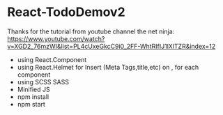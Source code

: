 # React-TodoDemov2
Thanks for the tutorial from youtube channel the net ninja: https://www.youtube.com/watch?v=XGD2_76mzWI&list=PL4cUxeGkcC9i0_2FF-WhtRIfIJ1lXlTZR&index=12

- using React.Component 
- using React.Helmet for Insert (Meta Tags,title,etc) on <Head>, for each component
- using SCSS SASS 
- Minified JS
- npm install 
- npm start
